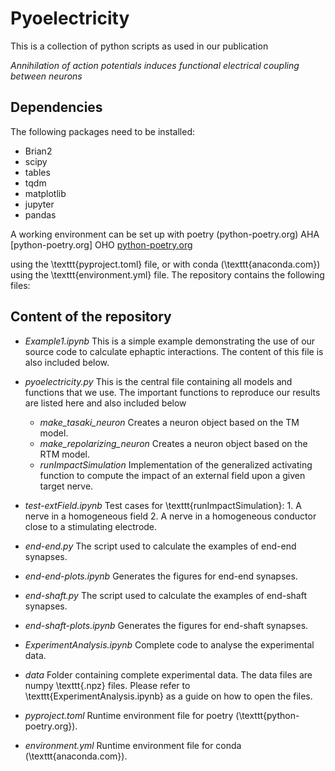 # Pyoelectricity

This is a collection of python scripts as used in our publication

_Annihilation of action potentials induces functional electrical coupling between neurons_

## Dependencies
The following packages need to be installed:
* Brian2
* scipy
* tables
* tqdm
* matplotlib
* jupyter
* pandas

A working environment can be set up with poetry 
(python-poetry.org)
AHA
[python-poetry.org]
OHO
[python-poetry.org](python-poetry.org)

using the \texttt{pyproject.toml} file, or with conda 
(\texttt{anaconda.com}) using the \texttt{environment.yml} file.
The repository contains the following files:

## Content of the repository
- _Example1.ipynb_ This is a simple example demonstrating the use of our source code to calculate ephaptic interactions. The content of this file is also included below.

- _pyoelectricity.py_ This is the central file containing all models and functions that we use. The important functions to reproduce our results are listed here and also included below
  - _make\_tasaki\_neuron_ Creates a neuron object based on the TM model.
  - _make\_repolarizing\_neuron_ Creates a neuron object based on the RTM model.
  - _runImpactSimulation_ Implementation of the generalized activating function to compute the impact of an external field upon a given target nerve. 

- _test-extField.ipynb_ Test cases for \texttt{runImpactSimulation}: 1. A nerve in a homogeneous field 2. A nerve in a homogeneous conductor close to a stimulating electrode.
- _end-end.py_ The script used to calculate the examples of end-end synapses.
- _end-end-plots.ipynb_ Generates the figures for end-end synapses.
- _end-shaft.py_ The script used to calculate the examples of end-shaft synapses.
- _end-shaft-plots.ipynb_ Generates the figures for end-shaft synapses.
- _ExperimentAnalysis.ipynb_ Complete code to analyse the experimental data.
- _data_ Folder containing complete experimental data. The data files are numpy \texttt{.npz} files. Please refer to \texttt{ExperimentAnalysis.ipynb} as a guide on how to open the files.
- _pyproject.toml_ Runtime environment file for poetry (\texttt{python-poetry.org}).
- _environment.yml_ Runtime environment file for conda (\texttt{anaconda.com}).

